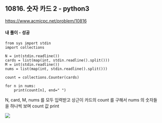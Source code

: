 ## 10816. 숫자 카드 2 - python3
https://www.acmicpc.net/problem/10816

#### 내 풀이 - 성공
```
from sys import stdin
import collections

N = int(stdin.readline())
cards = list(map(int, stdin.readline().split()))
M = int(stdin.readline())
nums = list(map(int, stdin.readline().split()))

count = collections.Counter(cards)

for n in nums:
    print(count[n], end=" ")
```
N, card, M, nums 를 모두 입력받고
상근이 카드의 count 를 구해서
nums 의 숫자들을 하나씩 보며 count 값 print

![](https://images.velog.io/images/jsh5408/post/a5c00b38-488d-47d4-9c93-bc20794d19a6/image.png)
